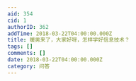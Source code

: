 ```yaml
---
aid: 354
cid: 1
authorID: 362
addTime: 2018-03-22T04:00:00.000Z
title: 暖男来了，大家好呀，怎样学好信息技术？
tags: []
comments: []
date: 2018-03-22T04:00:00.000Z
category: 问答
---
```



